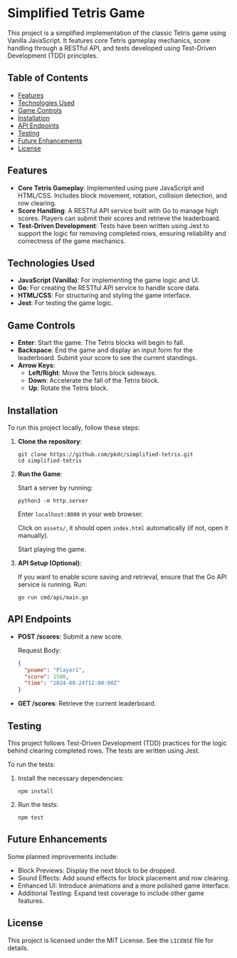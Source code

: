 # Simplified Tetris Game

This project is a simplified implementation of the classic Tetris game using Vanilla JavaScript. It features core Tetris gameplay mechanics, score handling through a RESTful API, and tests developed using Test-Driven Development (TDD) principles.

## Table of Contents

- [Features](#features)
- [Technologies Used](#technologies-used)
- [Game Controls](#game-controls)
- [Installation](#installation)
- [API Endpoints](#api-endpoints)
- [Testing](#testing)
- [Future Enhancements](#future-enhancements)
- [License](#license)

## Features

- **Core Tetris Gameplay**: Implemented using pure JavaScript and HTML/CSS. Includes block movement, rotation, collision detection, and row clearing.
- **Score Handling**: A RESTful API service built with Go to manage high scores. Players can submit their scores and retrieve the leaderboard.
- **Test-Driven Development**: Tests have been written using Jest to support the logic for removing completed rows, ensuring reliability and correctness of the game mechanics.

## Technologies Used

- **JavaScript (Vanilla)**: For implementing the game logic and UI.
- **Go**: For creating the RESTful API service to handle score data.
- **HTML/CSS**: For structuring and styling the game interface.
- **Jest**: For testing the game logic.

## Game Controls

- **Enter**: Start the game. The Tetris blocks will begin to fall.
- **Backspace**: End the game and display an input form for the leaderboard. Submit your score to see the current standings.
- **Arrow Keys**:
  - **Left/Right**: Move the Tetris block sideways.
  - **Down**: Accelerate the fall of the Tetris block.
  - **Up**: Rotate the Tetris block.

## Installation

To run this project locally, follow these steps:

1. **Clone the repository**:

   ```
   git clone https://github.com/pkdc/simplified-tetris.git
   cd simplified-tetris
   ```

2. **Run the Game**:

   Start a server by running:

   ```
   python3 -m http.server
   ```

   Enter `localhost:8000` in your web browser.

   Click on `assets/`, it should open `index.html` automatically (if not, open it manually).

   Start playing the game.

3. **API Setup (Optional)**:

   If you want to enable score saving and retrieval, ensure that the Go API service is running. Run:

   ```
   go run cmd/api/main.go
   ```

## API Endpoints

- **POST /scores**: Submit a new score.

  Request Body:

  ```json
  {
    "pname": "Player1",
    "score": 1500,
    "time": "2024-08-24T12:00:00Z"
  }
  ```

- **GET /scores**: Retrieve the current leaderboard.

## Testing

This project follows Test-Driven Development (TDD) practices for the logic behind clearing completed rows. The tests are written using Jest.

To run the tests:

1. Install the necessary dependencies:

   ```
   npm install
   ```

2. Run the tests:

   ```
   npm test
   ```

## Future Enhancements

Some planned improvements include:

- Block Previews: Display the next block to be dropped.
- Sound Effects: Add sound effects for block placement and row clearing.
- Enhanced UI: Introduce animations and a more polished game interface.
- Additional Testing: Expand test coverage to include other game features.

## License

This project is licensed under the MIT License. See the `LICENSE` file for details.
